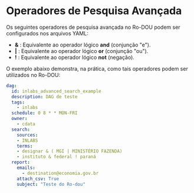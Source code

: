 # Operadores de Pesquisa Avançada

Os seguintes operadores de pesquisa avançada no Ro-DOU podem ser configurados nos arquivos YAML:

- **&** : Equivalente ao operador lógico **and** (conjunção "e").
- **|** : Equivalente ao operador lógico **or** (conjunção "ou").
- **!** : Equivalente ao operador lógico **not** (negação).

O exemplo abaixo demonstra, na prática, como tais operadores podem ser utilizados no Ro-DOU:

```yaml
dag:
  id: inlabs_advanced_search_example
  description: DAG de teste
  tags:
    - inlabs
  schedule: 0 8 * * MON-FRI
  owner:
    - cdata
  search:
    sources:
    - INLABS
    terms:
    - designar & ( MGI | MINISTÉRIO FAZENDA)
    - instituto & federal ! paraná
  report:
    emails:
      - destination@economia.gov.br
    attach_csv: True
    subject: "Teste do Ro-dou"
```